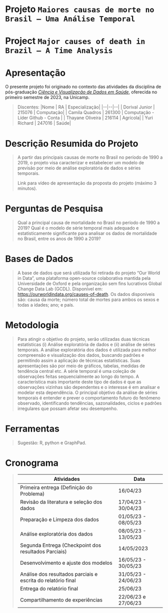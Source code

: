 # Projeto `Maiores causas de morte no Brasil – Uma Análise Temporal`
# Project `Major causes of death in Brazil – A Time Analysis `

# Apresentação

O presente projeto foi originado no contexto das atividades da disciplina de pós-graduação [*Ciência e Visualização de Dados em Saúde*](https://github.com/datasci4health/home), oferecida no primeiro semestre de 2023, na Unicamp.

> Discentes:
> |Nome  | RA | Especialização|
> |--|--|--|
> | Dorival Junior  | 215076  | Computação|
> | Camila Quadros  | 261300  | Computação - Líder Github - Conta <incluir login conta github>|
> | Thayane Oliveira  | 216114  | Agrícola|
> | Yuri Richard  | 247016  | Saúde|


# Descrição Resumida do Projeto
> A partir das principais causas de morte no Brasil no período de 1990 a 2019, o projeto visa caracterizar e estabelecer um modelo de previsão por meio de análise exploratória de dados e séries temporais.
> 
> Link para vídeo de apresentação da proposta do projeto (máximo 3 minutos).

# Perguntas de Pesquisa
> Qual a principal causa de mortalidade no Brasil no período de 1990 a 2019?
> Qual é o modelo de série temporal mais adequado e estatisticamente significante para analisar os dados de mortalidade no Brasil, entre os anos de 1990 a 2019?

# Bases de Dados
> A base de dados que será utilizada foi retirada do projeto “Our World in Data”, uma plataforma open-source colaborativa mantida pela Universidade de Oxford e pela organização sem fins lucrativos Global Change Data Lab (GCDL). Disponível em: https://ourworldindata.org/causes-of-death.
> Os dados disponíveis são: causa da morte; número total de mortes para ambos os sexos e todas a idades; ano; e país.

# Metodologia
> Para atingir o objetivo do projeto, serão utilizadas duas técnicas estatísticas (i) Análise exploratória de dados e (ii) análise de séries temporais.
> A análise exploratória dos dados é utilizada para melhor compreensão e visualização dos dados, buscando padrões e permitindo assim a aplicação de técnicas estatísticas. Suas apresentações são por meio de gráficos, tabelas, medidas de tendência central etc.
> A série temporal é uma coleção de observações feitas sequencialmente ao longo do tempo. A característica mais importante deste tipo de dados é que as observações vizinhas são dependentes e o interesse é em analisar e modelar esta dependência. O principal objetivo da análise de séries temporais é entender e prever o comportamento futuro do fenômeno observado, identificando tendências, sazonalidades, ciclos e padrões irregulares que possam afetar seu desempenho.

# Ferramentas
> Sugestão: R, python e GraphPad.

# Cronograma
> |Atividades | Data|
> |--|--|
> | Primeira entrega (Definição do Problema)  | 16/04/23  |
> | Revisão da literatura e seleção dos dados  | 17/04/23 - 30/04/23  |
> | Preparação e Limpeza dos dados  | 01/05/23 - 08/05/23  |
> | Análise exploratória dos dados  | 08/05/23 - 13/05/23  |
> | Segunda Entrega (Checkpoint dos resultados Parciais)  | 14/05/2023  |
> | Desenvolvimento e ajuste dos modelos  | 16/05/23 - 30/05/23  |
> | Análise dos resultados parciais e escrita do relatório final  | 31/05/23 - 24/06/23  |
> | Entrega do relatório final  | 25/06/23  |
> | Compartilhamento de experiências  | 22/06/23 e 27/06/23  |
